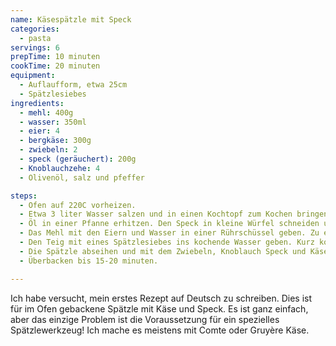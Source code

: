 ```yaml
---
name: Käsespätzle mit Speck
categories:
  - pasta
servings: 6
prepTime: 10 minuten
cookTime: 20 minuten
equipment:
  - Auflaufform, etwa 25cm
  - Spätzlesiebes
ingredients:
  - mehl: 400g
  - wasser: 350ml
  - eier: 4
  - bergkäse: 300g
  - zwiebeln: 2
  - speck (geräuchert): 200g
  - Knoblauchzehe: 4
  - Olivenöl, salz und pfeffer

steps:
  - Ofen auf 220C vorheizen.
  - Etwa 3 liter Wasser salzen und in einen Kochtopf zum Kochen bringen.
  - Öl in einer Pfanne erhitzen. Den Speck in kleine Würfel schneiden und gut anbraten. Zwiebeln und Knoblauch auch in kleine Würfel schneiden und in die Pfanne geben.
  - Das Mehl mit den Eiern und Wasser in einer Rührschüssel geben. Zu einem glatten Teig verrühren.
  - Den Teig mit eines Spätzlesiebes ins kochende Wasser geben. Kurz kochen bis die Spätzle auf der Wasseroberfläche schwimmen. Bei Bedarf in Chargen kochen.
  - Die Spätzle abseihen und mit dem Zwiebeln, Knoblauch Speck und Käse vermischen – etwas Käse reservieren. Mit Salz und Pfeffer würzen, alles zusammen in eine Auflaufform geben, und mit dem reserviert Käse bestreuen.
  - Überbacken bis 15-20 minuten.

---
```


Ich habe versucht, mein erstes Rezept auf Deutsch zu schreiben. Dies ist für im Ofen gebackene Spätzle mit Käse und Speck. Es ist ganz einfach, aber das einzige Problem ist die Voraussetzung für ein spezielles Spätzlewerkzeug! Ich mache es meistens mit Comte oder Gruyère Käse.

